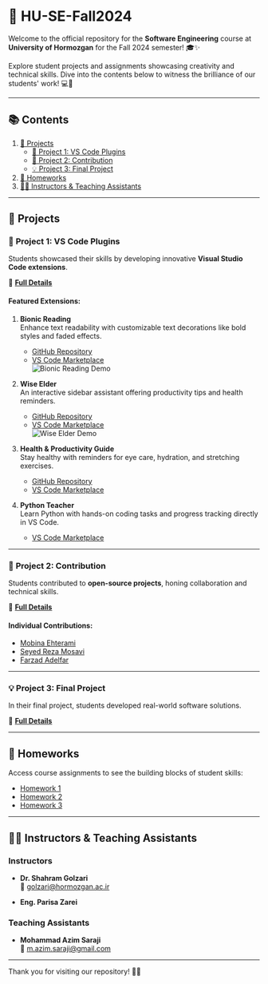 # 🌟 **HU-SE-Fall2024**

Welcome to the official repository for the **Software Engineering** course at **University of Hormozgan** for the Fall 2024 semester! 🎓✨  

Explore student projects and assignments showcasing creativity and technical skills. Dive into the contents below to witness the brilliance of our students' work! 💻🚀  

---

## 📚 **Contents**

1. [🚀 Projects](#🚀-projects)
   - [🎨 Project 1: VS Code Plugins](#🎨-project-1-vs-code-plugins)
   - [🤝 Project 2: Contribution](#🤝-project-2-contribution)
   - [💡 Project 3: Final Project](#💡-project-3-final-project)
2. [📂 Homeworks](#📂-homeworks)
3. [👨‍🏫 Instructors & Teaching Assistants](#👨‍🏫-instructors--teaching-assistants)

---

## 🚀 **Projects**

### 🎨 **Project 1: VS Code Plugins**

Students showcased their skills by developing innovative **Visual Studio Code extensions**.

📜 [**Full Details**](Projects/P1.pdf)

#### Featured Extensions:

1. **Bionic Reading**  
   Enhance text readability with customizable text decorations like bold styles and faded effects.  
   - [GitHub Repository](https://github.com/alumen2101/bionic-reading-vsc-extension)  
   - [VS Code Marketplace](https://marketplace.visualstudio.com/items?itemName=SWE-G3.bionic)  
   ![Bionic Reading Demo](https://github.com/user-attachments/assets/7a625384-1a58-41f8-85e8-b57f94d9ba3b)

2. **Wise Elder**  
   An interactive sidebar assistant offering productivity tips and health reminders.  
   - [GitHub Repository](https://github.com/AmirShakibafar/Wise-Man-Extension)  
   - [VS Code Marketplace](https://marketplace.visualstudio.com/items?itemName=Morids.morids)  
   ![Wise Elder Demo](https://github.com/user-attachments/assets/ef40f08f-7f7b-49bf-9e40-0c701bb16f3d)

3. **Health & Productivity Guide**  
   Stay healthy with reminders for eye care, hydration, and stretching exercises.  
   - [GitHub Repository](https://github.com/srbmm/vscode_health_check)  
   - [VS Code Marketplace](https://marketplace.visualstudio.com/items?itemName=MohammadSohrabi.healthCheck)

4. **Python Teacher**  
   Learn Python with hands-on coding tasks and progress tracking directly in VS Code.  
   - [VS Code Marketplace](https://marketplace.visualstudio.com/items?itemName=PythonTeacher.pythonteacher)

---

### 🤝 **Project 2: Contribution**

Students contributed to **open-source projects**, honing collaboration and technical skills.  

📜 [**Full Details**](Projects/P2.pdf)

#### Individual Contributions:  
- [Mobina Ehterami](Project_2_Summary/Mobina_Ehterami.pdf)  
- [Seyed Reza Mosavi](Project_2_Summary/Seyed_Reza_Mosavi.pdf)  
- [Farzad Adelfar](Project_2_Summary/Farzad_Adelfar.pdf)  

---

### 💡 **Project 3: Final Project**

In their final project, students developed real-world software solutions.  

📜 [**Full Details**](Projects/P3.pdf)  

---

## 📂 **Homeworks**

Access course assignments to see the building blocks of student skills:  
- [Homework 1](Homeworks/HW1.pdf)  
- [Homework 2](Homeworks/HW2.pdf)  
- [Homework 3](Homeworks/HW3.pdf)  

---

## 👨‍🏫 **Instructors & Teaching Assistants**

### **Instructors**
- **Dr. Shahram Golzari**  
  📧 golzari@hormozgan.ac.ir  

- **Eng. Parisa Zarei**

### **Teaching Assistants**
- **Mohammad Azim Saraji**  
  📧 m.azim.saraji@gmail.com  

---

Thank you for visiting our repository! 🚀✨
